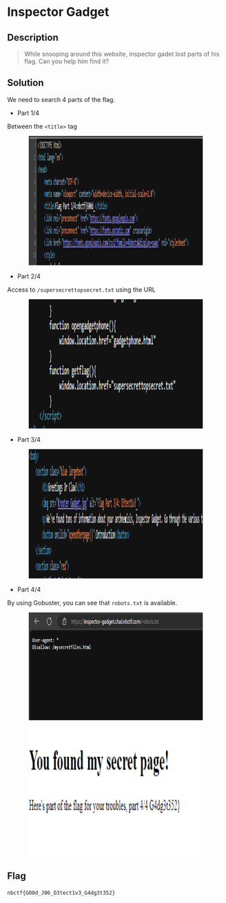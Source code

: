 # Inspector Gadget

## Description 
> While snooping around this website, inspector gadet lost parts of his flag. Can you help him find it?

## Solution
We need to search 4 parts of the flag.

* Part 1/4

Between the ```<title>``` tag
<p align="center">
  <img width="80%" height="300" src="solution/gadget1.PNG">
</p>

* Part 2/4

Access to ```/supersecrettopsecret.txt``` using the URL

<p align="center">
  <img width="80%" height="300" src="solution/gadget2.PNG">
</p>

* Part 3/4

<p align="center">
  <img width="80%" height="300" src="solution/gadget3.PNG">
</p>

* Part 4/4

By using Gobuster, you can see that ```robots.txt``` is available.
<p align="center">
  <img width="80%" height="250" src="solution/gadget4.PNG">
</p>
<p align="center">
  <img width="80%" height="300" src="solution/gadget5.PNG">
</p>

## Flag 
```
nbctf{G00d_J06_D3tect1v3_G4dg3t352}
```



